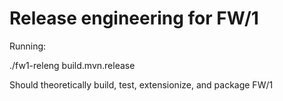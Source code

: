 # Release engineering for FW/1

Running:

./fw1-releng build.mvn.release

Should theoretically build, test, extensionize, and package FW/1
